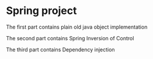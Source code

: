 # Spring project

The first part contains plain old java object implementation

The second part contains Spring Inversion of Control

The third part contains Dependency injection
